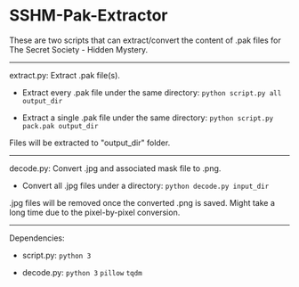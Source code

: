 # SSHM-Pak-Extractor

These are two scripts that can extract/convert the content of .pak files for The Secret Society - Hidden Mystery.

---

extract.py: Extract .pak file(s).

 - Extract every .pak file under the same directory: ```python script.py all output_dir```

 - Extract a single .pak file under the same directory: ```python script.py pack.pak output_dir```

Files will be extracted to "output_dir" folder.

---

decode.py: Convert .jpg and associated mask file to .png.

 - Convert all .jpg files under a directory: ```python decode.py input_dir```
 
.jpg files will be removed once the converted .png is saved. Might take a long time due to the pixel-by-pixel conversion.

---
 
Dependencies:

 - script.py: ```python 3```
 
 - decode.py: ```python 3``` ```pillow``` ```tqdm```
